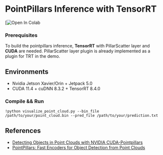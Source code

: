 # PointPillars Inference with TensorRT

[![Open In Colab](https://colab.research.google.com/drive/18EnBx9ZwBbmqa29NOhTihpvnHWeOne6X?usp=sharing)


### Prerequisites

To build the pointpillars inference, **TensorRT** with PillarScatter layer and **CUDA** are needed. PillarScatter layer plugin is already implemented as a plugin for TRT in the demo.

## Environments

- Nvidia Jetson Xavier/Orin + Jetpack 5.0
- CUDA 11.4 + cuDNN 8.3.2 + TensorRT 8.4.0

### Compile && Run



```
!python visualize_point_cloud.py --bin_file /path/to/your/point_cloud.bin --pred_file /path/to/your/prediction.txt
```



## References

- [Detecting Objects in Point Clouds with NVIDIA CUDA-Pointpillars](https://developer.nvidia.com/blog/detecting-objects-in-point-clouds-with-cuda-pointpillars/)
- [PointPillars: Fast Encoders for Object Detection from Point Clouds](https://arxiv.org/abs/1812.05784)
